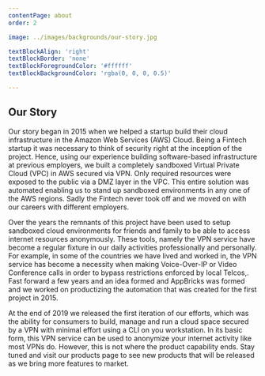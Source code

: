 ```yaml
---
contentPage: about
order: 2

image: ../images/backgrounds/our-story.jpg

textBlockAlign: 'right'
textBlockBorder: 'none'
textBlockForegroundColor: '#ffffff'
textBlockBackgroundColor: 'rgba(0, 0, 0, 0.5)'

---
```


## Our Story

Our story began in 2015 when we helped a startup build their cloud infrastructure in the Amazon Web Services (AWS) Cloud. Being a Fintech startup it was necessary to think of security right at the inception of the project. Hence, using our experience building software-based infrastructure at previous employers, we built a completely sandboxed Virtual Private Cloud (VPC) in AWS secured via VPN. Only required resources were exposed to the public via a DMZ layer in the VPC. This entire solution was automated enabling us to stand up sandboxed environments in any one of the AWS regions. Sadly the Fintech never took off and we moved on with our careers with different employers.

Over the years the remnants of this project have been used to setup sandboxed cloud environments for friends and family to be able to access internet resources anonymously. These tools, namely the VPN service have become a regular fixture in our daily activities professionally and personally. For example, in some of the countries we have lived and worked in, the VPN service has become a necessity when making Voice-Over-IP or Video Conference calls in order to bypass restrictions enforced by local Telcos,. Fast forward a few years and an idea formed and AppBricks was formed and we worked on productizing the automation that was created for the first project in 2015.

At the end of 2019 we released the first iteration of our efforts, which was the ability for consumers to build, manage and run a cloud space secured by a VPN with minimal effort using a CLI on you workstation. In its basic form, this VPN service can be used to anonymize your internet activity like most VPNs do. However, this is not where the product capability ends. Stay tuned and visit our products page to see new products that will be released as we bring more features to market.
